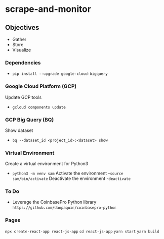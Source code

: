 # scrape-and-monitor

## Objectives
- Gather
- Store
- Visualize

### Dependencies
- `pip install --upgrade google-cloud-bigquery`

### Google Cloud Platform (GCP)
Update GCP tools
- `gcloud components update`

### GCP Big Query (BQ)
Show dataset
- `bq --dataset_id <project_id>:<dataset> show`

### Virtual Environment
Create a virtual environment for Python3
- `python3 -m venv sam`
Activate the environment
-`source sam/bin/activate`
Deactivate the environment
-`deactivate`

### To Do
- Leverage the CoinbasePro Python library
`https://github.com/danpaquin/coinbasepro-python`

### Pages
`npx create-react-app react-js-app`
`cd react-js-app`
`yarn start`
`yarn build`
